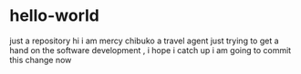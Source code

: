 # hello-world
just a repository
hi i am mercy chibuko a travel agent just trying to get a hand on the software development ,
i hope i catch up
i am going to commit this change now
